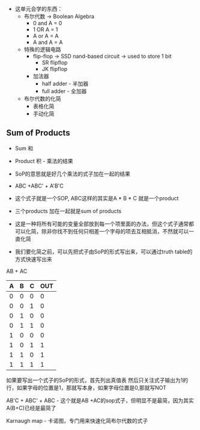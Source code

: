 - 这单元会学的东西：
	- 布尔代数 -> Boolean Algebra
		- 0 and A = 0
		- 1 OR A = 1
		- A or A = A
		- A and A = A
	- 特殊的逻辑电路
		- flip-flop ->  SSD nand-based circuit -> used to store 1 bit
			- SR flipflop
			- JK flipflop
		- 加法器
			- half adder - 半加器
			- full adder - 全加器
	- 布尔代数的化简
		- 表格化简
		- 手动化简


## Sum of Products
- Sum 和
- Product 积 - 乘法的结果
- SoP的意思就是好几个乘法的式子加在一起的结果
- ABC +ABC' + A'B'C
- 这个式子就是一个SOP, ABC这样的其实是A * B * C 就是一个product
- 三个products 加在一起就是sum of products
- 这是一种将所有可能的变量全部放到每一个项里面的办法，但这个式子通常都可以化简，除非你找不到任何只相差一个字母的项去互相抵消，不然就可以一直化简

- 我们要化简之前，可以先把式子由SoP的形式写出来，可以通过truth table的方式快速写出来

AB + AC

| A   | B   | C   | OUT |
| --- | --- | --- | --- |
| 0   | 0   | 0   | 0   |
| 0   | 0   | 1   | 0   |
| 0   | 1   | 0   | 0   |
| 0   | 1   | 1   | 0   |
| 1   | 0   | 0   | 0   |
| 1   | 0   | 1   | 1   |
| 1   | 1   | 0   | 1   |
| 1   | 1   | 1   | 1   |

如果要写出一个式子的SoP的形式，首先列出真值表
然后只关注式子输出为1的行，如果字母的位置是1，那就写本身，如果字母位置是0,那就写NOT

AB'C + ABC' + ABC  - 这个就是AB +AC的sop式子，但明显不是最简，因为其实A(B+C)已经是最简了


Karnaugh map - 卡诺图，专门用来快速化简布尔代数的式子


